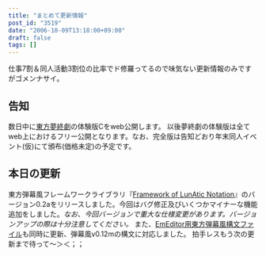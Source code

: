 ```yaml
---
title: "まとめて更新情報"
post_id: "3519"
date: "2006-10-09T13:18:00+09:00"
draft: false
tags: []
---
```



仕事7割＆同人活動3割位の比率でド修羅ってるので味気ない更新情報のみですがゴメンナサイ。
## 告知
数日中に[東方夢終劇](/!/thC/)の体験版Cをweb公開します。  以後夢終劇の体験版は全てweb上におけるフリー公開となります。なお、完全版は告知どおり年末同人イベント(仮)にて頒布(価格未定)の予定です。
## 本日の更新
東方弾幕風フレームワークライブラリ『[Framework of LunAtic Notation](/tag/flan)』のバージョン0.2aをリリースしました。今回はバグ修正及びいくつかマイナーな機能追加をしました。_なお、今回バージョンで重大な仕様変更があります。バージョンアップの際は十分注意してください。_ また、[EmEditor用東方弾幕風構文ファイル](/emeditor-danmakufu)も同時に更新、弾幕風v0.12mの構文に対応しました。 拍手レスもう次の更新まで待って～＞＜；；
